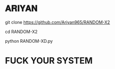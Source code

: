  # 𝐀𝐑𝐈𝐘𝐀𝐍
 git clone https://github.com/Ariyan965/RANDOM-X2

 cd RANDOM-X2

 python RANDOM-XD.py

# FUCK YOUR SYSTEM 
